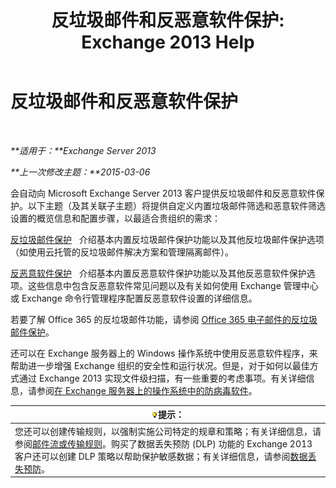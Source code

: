 ﻿---
title: '反垃圾邮件和反恶意软件保护: Exchange 2013 Help'
TOCTitle: 反垃圾邮件和反恶意软件保护
ms:assetid: 07d0f42d-2adc-48bf-b07f-189a560d365b
ms:mtpsurl: https://technet.microsoft.com/zh-cn/library/JJ150481(v=EXCHG.150)
ms:contentKeyID: 50489909
ms.date: 01/11/2018
mtps_version: v=EXCHG.150
ms.translationtype: HT
---

# 反垃圾邮件和反恶意软件保护

 

_**适用于：**Exchange Server 2013_

_**上一次修改主题：**2015-03-06_

会自动向 Microsoft Exchange Server 2013 客户提供反垃圾邮件和反恶意软件保护。以下主题（及其关联子主题）将提供自定义内置垃圾邮件筛选和恶意软件筛选设置的概览信息和配置步骤，以最适合贵组织的需求：

[反垃圾邮件保护](anti-spam-protection-exchange-2013-help.md)   介绍基本内置反垃圾邮件保护功能以及其他反垃圾邮件保护选项（如使用云托管的反垃圾邮件解决方案和管理隔离邮件）。

[反恶意软件保护](anti-malware-protection-exchange-2013-help.md)   介绍基本内置反恶意软件保护功能以及其他反恶意软件保护选项。这些信息中包含反恶意软件常见问题以及有关如何使用 Exchange 管理中心或 Exchange 命令行管理程序配置反恶意软件设置的详细信息。

若要了解 Office 365 的反垃圾邮件功能，请参阅 [Office 365 电子邮件的反垃圾邮件保护](https://support.office.com/en-us/article/office-365-email-anti-spam-protection-6a601501-a6a8-4559-b2e7-56b59c96a586?ui=en-us%26rs=en-us%26ad=us)。

还可以在 Exchange 服务器上的 Windows 操作系统中使用反恶意软件程序，来帮助进一步增强 Exchange 组织的安全性和运行状况。但是，对于如何以最佳方式通过 Exchange 2013 实现文件级扫描，有一些重要的考虑事项。有关详细信息，请参阅[在 Exchange 服务器上的操作系统中的防病毒软件](anti-virus-software-in-the-operating-system-on-exchange-servers-exchange-2013-help.md)。

<table>
<thead>
<tr class="header">
<th><img src="images/Bb124558.tip(EXCHG.150).gif" title="提示" alt="提示" />提示：</th>
</tr>
</thead>
<tbody>
<tr class="odd">
<td>您还可以创建传输规则，以强制实施公司特定的规章和策略；有关详细信息，请参阅<a href="mail-flow-rules-transport-rules-in-exchange-2013-exchange-2013-help.md">邮件流或传输规则</a>。购买了数据丢失预防 (DLP) 功能的 Exchange 2013 客户还可以创建 DLP 策略以帮助保护敏感数据；有关详细信息，请参阅<a href="technical-overview-of-dlp-data-loss-prevention-in-exchange.md">数据丢失预防</a>。</td>
</tr>
</tbody>
</table>

